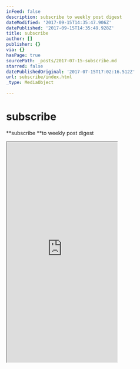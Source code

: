 ```yaml
---
inFeed: false
description: subscribe to weekly post digest
dateModified: '2017-09-15T14:35:47.906Z'
datePublished: '2017-09-15T14:35:49.928Z'
title: subscribe
author: []
publisher: {}
via: {}
hasPage: true
sourcePath: _posts/2017-07-15-subscribe.md
starred: false
datePublishedOriginal: '2017-07-15T17:02:16.512Z'
url: subscribe/index.html
_type: MediaObject

---
```

# subscribe

**subscribe **to weekly post digest

<iframe src="https://the-grid.github.io/ed-userhtml/?g=eJwtjEEOwiAQAL-y2cSjArEa05b-pQLCJiwQwFh_r9EeZzKZmR51ZQetGo2h99JGIXi1TEwnk1k08ulZmjgrdR1u4p8jNFNzjJS8xpQRfvaeq3VVo0QIjnzoGi9Kfdv-jk4jr9vxRbaHEQYpyzbBTkrKw4TLvM-XD6pFMKM" height="600" style=""></iframe>